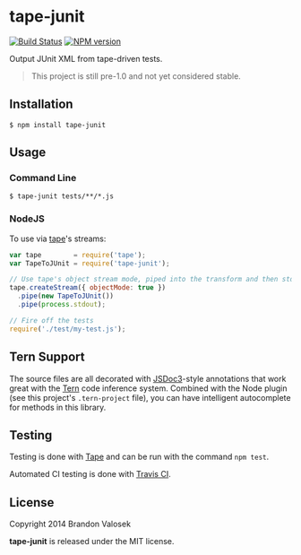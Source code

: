 # tape-junit

[![Build Status](https://travis-ci.org/bvalosek/tape-junit.png?branch=master)](https://travis-ci.org/bvalosek/tape-junit)
[![NPM version](https://badge.fury.io/js/tape-junit.png)](http://badge.fury.io/js/tape-junit)

Output JUnit XML from tape-driven tests.

> This project is still pre-1.0 and not yet considered stable.

## Installation

```
$ npm install tape-junit
```

## Usage

### Command Line

```
$ tape-junit tests/**/*.js
```

### NodeJS

To use via [tape](https://github.com/substack/tape)'s streams:

```javascript
var tape        = require('tape');
var TapeToJUnit = require('tape-junit');

// Use tape's object stream mode, piped into the transform and then stdout
tape.createStream({ objectMode: true })
  .pipe(new TapeToJUnit())
  .pipe(process.stdout);

// Fire off the tests
require('./test/my-test.js');
```

## Tern Support

The source files are all decorated with [JSDoc3](http://usejsdoc.org/)-style
annotations that work great with the [Tern](http://ternjs.net/) code inference
system. Combined with the Node plugin (see this project's `.tern-project`
file), you can have intelligent autocomplete for methods in this library.

## Testing

Testing is done with [Tape](http://github.com/substack/tape) and can be run
with the command `npm test`.

Automated CI testing is done with [Travis
CI](https://travis-ci.org/bvalosek/tape-junit).

## License
Copyright 2014 Brandon Valosek

**tape-junit** is released under the MIT license.

